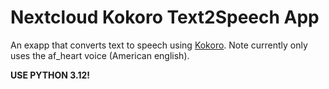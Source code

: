 # Nextcloud Kokoro Text2Speech App

An exapp that converts text to speech using [Kokoro](https://github.com/hexgrad/kokoro).
Note currently only uses the af_heart voice (American english).

**USE PYTHON 3.12!**

